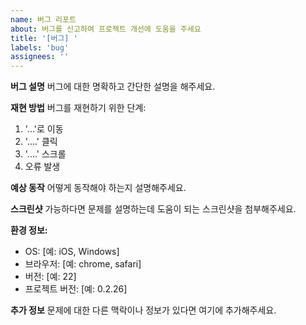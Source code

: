 ```yaml
---
name: 버그 리포트
about: 버그를 신고하여 프로젝트 개선에 도움을 주세요
title: '[버그] '
labels: 'bug'
assignees: ''
---
```


**버그 설명**
버그에 대한 명확하고 간단한 설명을 해주세요.

**재현 방법**
버그를 재현하기 위한 단계:

1. '...'로 이동
2. '....' 클릭
3. '....' 스크롤
4. 오류 발생

**예상 동작**
어떻게 동작해야 하는지 설명해주세요.

**스크린샷**
가능하다면 문제를 설명하는데 도움이 되는 스크린샷을 첨부해주세요.

**환경 정보:**

- OS: [예: iOS, Windows]
- 브라우저: [예: chrome, safari]
- 버전: [예: 22]
- 프로젝트 버전: [예: 0.2.26]

**추가 정보**
문제에 대한 다른 맥락이나 정보가 있다면 여기에 추가해주세요.
